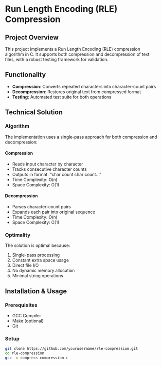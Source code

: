 # Run Length Encoding (RLE) Compression

## Project Overview
This project implements a Run Length Encoding (RLE) compression algorithm in C. It supports both compression and decompression of text files, with a robust testing framework for validation.

## Functionality
- **Compression**: Converts repeated characters into character-count pairs
- **Decompression**: Restores original text from compressed format
- **Testing**: Automated test suite for both operations

## Technical Solution

### Algorithm
The implementation uses a single-pass approach for both compression and decompression:

#### Compression
- Reads input character by character
- Tracks consecutive character counts
- Outputs in format: "char count char count..."
- Time Complexity: O(n)
- Space Complexity: O(1)

#### Decompression
- Parses character-count pairs
- Expands each pair into original sequence
- Time Complexity: O(n)
- Space Complexity: O(1)

### Optimality
The solution is optimal because:
1. Single-pass processing
2. Constant extra space usage
3. Direct file I/O
4. No dynamic memory allocation
5. Minimal string operations

## Installation & Usage

### Prerequisites
- GCC Compiler
- Make (optional)
- Git

### Setup
```bash
git clone https://github.com/yourusername/rle-compression.git
cd rle-compression
gcc -o compress compression.c
